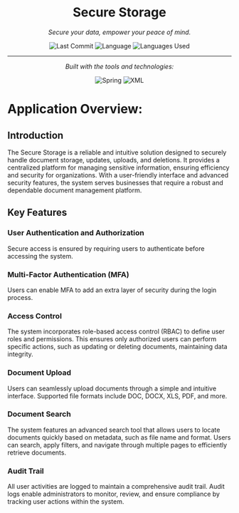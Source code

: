 <div align="center">

# **Secure Storage**

*Secure your data, empower your peace of mind.*

![Last Commit](https://img.shields.io/badge/last%20commit-today-blue?style=flat-square&logo=git)
![Language](https://img.shields.io/badge/java-96.2%25-blue?style=flat-square&logo=java)
![Languages Used](https://img.shields.io/badge/languages-2-blue?style=flat-square)

---

*Built with the tools and technologies:*

![Spring](https://img.shields.io/badge/Spring-black?style=flat-square&logo=spring)
![XML](https://img.shields.io/badge/XML-blue?style=flat-square&logo=xml)

</div>


# Application Overview:

## Introduction
The Secure Storage is a reliable and intuitive solution designed to securely handle document storage, updates, uploads, and deletions. It provides a centralized platform for managing sensitive information, ensuring efficiency and security for organizations. With a user-friendly interface and advanced security features, the system serves businesses that require a robust and dependable document management platform.

## Key Features

### User Authentication and Authorization
Secure access is ensured by requiring users to authenticate before accessing the system.

### Multi-Factor Authentication (MFA)
Users can enable MFA to add an extra layer of security during the login process.

### Access Control
The system incorporates role-based access control (RBAC) to define user roles and permissions. This ensures only authorized users can perform specific actions, such as updating or deleting documents, maintaining data integrity.

### Document Upload
Users can seamlessly upload documents through a simple and intuitive interface.
Supported file formats include DOC, DOCX, XLS, PDF, and more.

### Document Search
The system features an advanced search tool that allows users to locate documents quickly based on metadata, such as file name and format.
Users can search, apply filters, and navigate through multiple pages to efficiently retrieve documents.

### Audit Trail
All user activities are logged to maintain a comprehensive audit trail.
Audit logs enable administrators to monitor, review, and ensure compliance by tracking user actions within the system.
